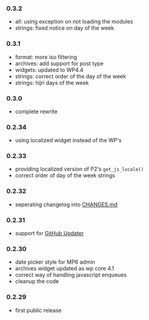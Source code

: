 ### 0.3.2
* all: using exception on not loading the modules
* strings: fixed notice on day of the week

### 0.3.1
* format: more iso filtering
* archives: add support for post type
* widgets: updated to WP4.4
* strings: correct order of the day of the week
* strings: hijri days of the week

### 0.3.0
* complete rewrite

### 0.2.34
* using localized widget instead of the WP's

### 0.2.33
* providing localized version of P2's `get_js_locale()`
* correct order of day of the week strings

### 0.2.32
* seperating changelog into [CHANGES.md](CHANGES.md)

### 0.2.31
* support for [GitHub Updater](https://github.com/afragen/github-updater)

### 0.2.30
* date picker style for MP6 admin
* archives widget updated as wp core 4.1
* correct way of handling javascript enqueues
* cleanup the code

### 0.2.29
* first public release
